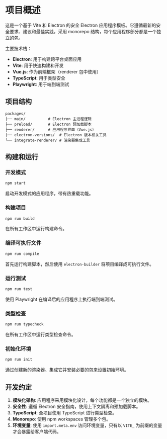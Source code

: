 # 项目概述

这是一个基于 Vite 和 Electron 的安全 Electron 应用程序模板。它遵循最新的安全要求、建议和最佳实践，采用 monorepo 结构，每个应用程序部分都是一个独立的包。

主要技术栈：
- **Electron**: 用于构建跨平台桌面应用
- **Vite**: 用于快速构建和开发
- **Vue.js**: 作为前端框架（renderer 包中使用）
- **TypeScript**: 用于类型安全
- **Playwright**: 用于端到端测试

## 项目结构

```
packages/
├── main/          # Electron 主进程逻辑
├── preload/       # Electron 预加载脚本
├── renderer/      # 应用程序界面（Vue.js）
├── electron-versions/  # Electron 版本相关工具
└── integrate-renderer/ # 渲染器集成工具
```

## 构建和运行

### 开发模式
```bash
npm start
```
启动开发模式的应用程序，带有热重载功能。

### 构建项目
```bash
npm run build
```
在所有工作区中运行构建命令。

### 编译可执行文件
```bash
npm run compile
```
首先运行构建脚本，然后使用 `electron-builder` 将项目编译成可执行文件。

### 运行测试
```bash
npm run test
```
使用 Playwright 在编译后的应用程序上执行端到端测试。

### 类型检查
```bash
npm run typecheck
```
在所有工作区中运行类型检查命令。

### 初始化环境
```bash
npm run init
```
通过创建新的渲染器、集成它并安装必要的包来设置初始环境。

## 开发约定

1. **模块化架构**: 应用程序采用模块化设计，每个功能都是一个独立的模块。
2. **安全性**: 遵循 Electron 安全指南，使用上下文隔离和预加载脚本。
3. **TypeScript**: 全项目使用 TypeScript 进行类型检查。
4. **Monorepo**: 使用 npm workspaces 管理多个包。
5. **环境变量**: 使用 `import.meta.env` 访问环境变量，只有以 `VITE_` 为前缀的变量才会暴露给客户端代码。